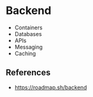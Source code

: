 # Backend

- Containers
- Databases
- APIs
- Messaging
- Caching

## References

- https://roadmap.sh/backend
